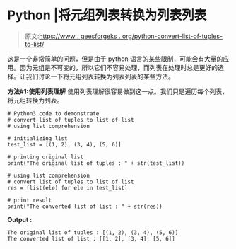 # Python |将元组列表转换为列表列表

> 原文:[https://www . geesforgeks . org/python-convert-list-of-tuples-to-list/](https://www.geeksforgeeks.org/python-convert-list-of-tuples-to-list-of-list/)

这是一个非常简单的问题，但是由于 python 语言的某些限制，可能会有大量的应用。因为元组是不可变的，所以它们不容易处理，而列表在处理时总是更好的选择。让我们讨论一下将元组列表转换为列表列表的某些方法。

**方法#1:使用列表理解**
使用列表理解很容易做到这一点。我们只是遍历每个列表，将元组转换为列表。

```
# Python3 code to demonstrate
# convert list of tuples to list of list
# using list comprehension

# initializing list 
test_list = [(1, 2), (3, 4), (5, 6)]

# printing original list 
print("The original list of tuples : " + str(test_list))

# using list comprehension
# convert list of tuples to list of list
res = [list(ele) for ele in test_list]

# print result
print("The converted list of list : " + str(res))
```

**Output :**

```
The original list of tuples : [(1, 2), (3, 4), (5, 6)]
The converted list of list : [[1, 2], [3, 4], [5, 6]]

```